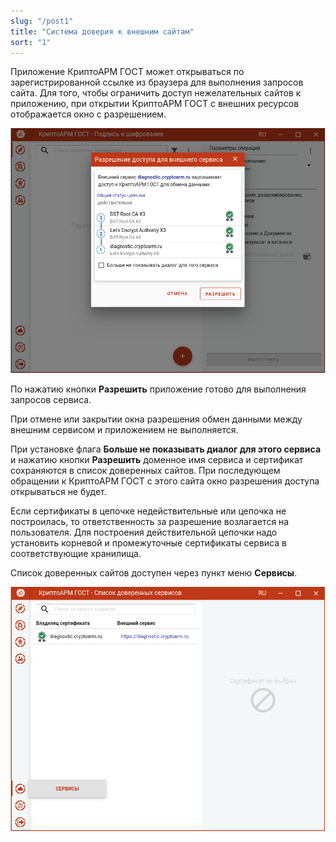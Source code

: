 ```yaml
---
slug: "/post1"
title: "Система доверия к внешним сайтам"
sort: "1"
---
```


Приложение КриптоАРМ ГОСТ может открываться по зарегистрированной ссылке из
браузера для выполнения запросов сайта. Для того, чтобы ограничить доступ
нежелательных сайтов к приложению, при открытии КриптоАРМ ГОСТ с внешних ресурсов отображается окно с разрешением.

![trust.png](./images/trust.png "Разрешение на открытие КриптоАРМ ГОСТ с внешнего сервиса")


По нажатию кнопки **Разрешить** приложение готово для выполнения запросов
сервиса.

При отмене или закрытии окна разрешения обмен данными между внешним сервисом и приложением не выполняется.

При установке флага **Больше не показывать диалог для этого сервиса** и нажатию кнопки **Разрешить** доменное имя сервиса и сертификат сохраняются в список доверенных сайтов. При последующем обращении к КриптоАРМ ГОСТ с этого сайта окно разрешения доступа открываться не будет.

Если сертификаты в цепочке недействительные или цепочка не построилась, то
ответственность за разрешение возлагается на пользователя. Для построения действительной цепочки надо установить корневой и промежуточные сертификаты сервиса в соответствующие хранилища.

Список доверенных сайтов доступен через пункт меню **Сервисы**.

![trust_list.png](./images/trust_list.png "Переход в список доверенных сайтов")
